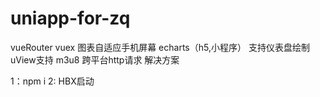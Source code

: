 # uniapp-for-zq
vueRouter
vuex
图表自适应手机屏幕 echarts（h5,小程序）
支持仪表盘绘制
uView支持
m3u8
跨平台http请求
解决方案

1：npm i 
2: HBX启动 
